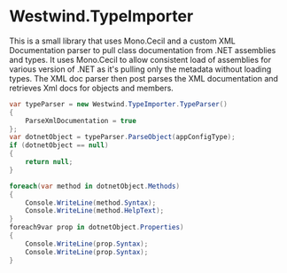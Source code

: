 # Westwind.TypeImporter

This is a small library that uses Mono.Cecil and a custom XML Documentation parser to pull class documentation from .NET assemblies and types. It uses Mono.Cecil to allow consistent load of assemblies for various version of .NET as it's pulling only the metadata without loading types. The XML doc parser then post parses the XML documentation and retrieves Xml docs for objects and members.

```cs
var typeParser = new Westwind.TypeImporter.TypeParser()
{
    ParseXmlDocumentation = true
};
var dotnetObject = typeParser.ParseObject(appConfigType);
if (dotnetObject == null)
{
    return null;
}

foreach(var method in dotnetObject.Methods)
{
    Console.WriteLine(method.Syntax);
    Console.WriteLine(method.HelpText);
}
foreach9var prop in dotnetObject.Properties)
{
    Console.WriteLine(prop.Syntax);
    Console.WriteLine(prop.Syntax);
}
```